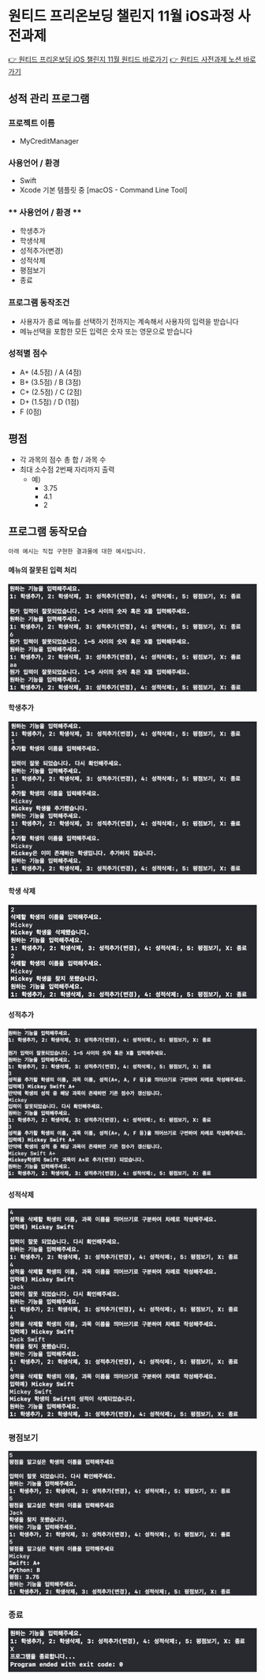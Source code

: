 #  원티드 프리온보딩 챌린지 11월 iOS과정 사전과제

[👉 원티드 프리온보딩 iOS 챌린지 11월 원티드 바로가기](https://www.wanted.co.kr/events/pre_challenge_ios_1)
[👉 원티드 사전과제 노션 바로가기](https://yagomacademy.notion.site/iOS-ba2d0c0bb0b949c896cc28567706e969)


## 성적 관리 프로그램

### **프로젝트 이름**
 - MyCreditManager

### **사용언어 / 환경**
 - Swift
 - Xcode 기본 템플릿 중 [macOS - Command Line Tool]

### ** 사용언어 / 환경 ** 
 - 학생추가
 - 학생삭제
 - 성적추가(변경)
 - 성적삭제
 - 평점보기
 - 종료

### **프로그램 동작조건**

- 사용자가 종료 메뉴를 선택하기 전까지는 계속해서 사용자의 입력을 받습니다
- 메뉴선택을 포함한 모든 입력은 숫자 또는 영문으로 받습니다

### **성적별 점수**

- A+ (4.5점) / A (4점)
- B+ (3.5점) / B (3점)
- C+ (2.5점) / C (2점)
- D+ (1.5점) / D (1점)
- F (0점)

## **평점**

- 각 과목의 점수 총 합 / 과목 수
- 최대 소수점 2번째 자리까지 출력
    - 예)
        - 3.75
        - 4.1
        - 2

## **프로그램 동작모습**

`아래 예시는 직접 구현한 결과물에 대한 예시입니다.`

#### **메뉴의 잘못된 입력 처리**

![0](./image/example0.png)

#### **학생추가**

![1](./image/example1.png)

#### **학생 삭제**

![2](./image/example2.png)

#### **성적추가**

![3](./image/example3.png)

#### **성적삭제**

![4](./image/example4.png)

### **평점보기**

![5](./image/example5.png)

### **종료**

![5](./image/example6.png)
